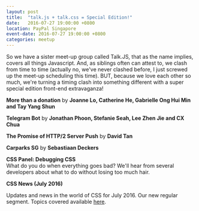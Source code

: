 ```yaml
---
layout: post
title:  "talk.js + talk.css = Special Edition!"
date:   2016-07-27 19:00:00 +0800
location: PayPal Singapore
event-date: 2016-07-27 19:00:00 +0800
categories: meetup
---
```


So we have a sister meet-up group called Talk.JS, that as the name implies, covers all things Javascript. And, as siblings often can attest to, we clash from time to time (actually no, we've never clashed before, I just screwed up the meet-up scheduling this time). BUT, because we love each other so much, we're turning a timing clash into something different with a super special edition front-end extravaganza!

**More than a donation** by **Joanne Lo, Catherine He, Gabrielle Ong Hui Min and Tay Yang Shun**

**Telegram Bot** by **Jonathan Phoon, Stefanie Seah, Lee Zhen Jie and CX Chua**

**The Promise of HTTP/2 Server Push** by **David Tan**

**Carparks SG** by **Sebastiaan Deckers**

**CSS Panel: Debugging CSS**  
What do you do when everything goes bad? We'll hear from several developers about what to do without losing too much hair.

<div class="u-clear">
    <strong>CSS News (July 2016)</strong><br>
    <p>Updates and news in the world of CSS for July 2016. Our new regular segment. Topics covered available <a href="https://github.com/SingaporeCSS/slides/blob/gh-pages/notes/talk-8.md">here</a>.</p>
</div>
